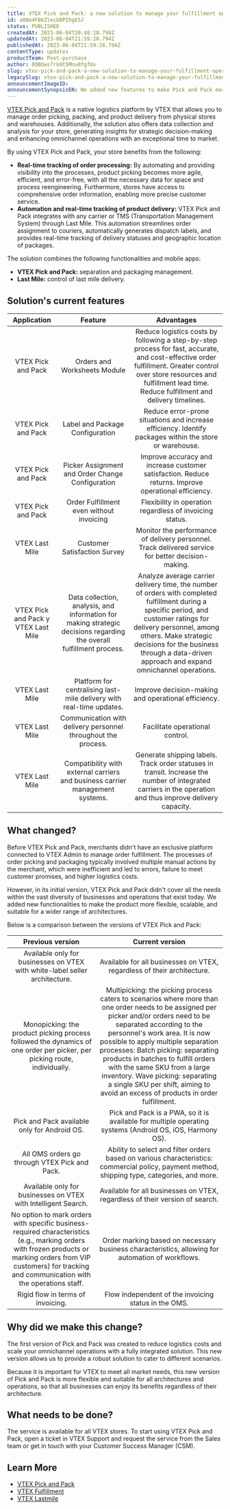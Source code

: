 ```yaml
---
title: VTEX Pick and Pack: a new solution to manage your fulfillment operation
id: a8No4F86ZlecbBPIhgE5J
status: PUBLISHED
createdAt: 2023-06-04T20:48:18.798Z
updatedAt: 2023-06-04T21:59:28.794Z
publishedAt: 2023-06-04T21:59:28.794Z
contentType: updates
productTeam: Post-purchase
author: 0QBQws7rk0t5Mnu8fgfUv
slug: vtex-pick-and-pack-a-new-solution-to-manage-your-fulfillment-operation
legacySlug: vtex-pick-and-pack-a-new-solution-to-manage-your-fulfillment-operation
announcementImageID: 
announcementSynopsisEN: We added new features to make Pick and Pack more flexible, scalable and suitable for a wider range of architectures.
---
```


[VTEX Pick and Pack](https://help.vtex.com/en/tutorial/vtex-pick-and-pack--1OOops3WrUyz7e0bnhkfXU) is a native logistics platform by VTEX that allows you to manage order picking, packing, and product delivery from physical stores and warehouses. Additionally, the solution also offers data collection and analysis for your store, generating insights for strategic decision-making and enhancing omnichannel operations with an exceptional time to market.

By using VTEX Pick and Pack, your store benefits from the following:

* **Real-time tracking of order processing:** By automating and providing visibility into the processes, product picking becomes more agile, efficient, and error-free, with all the necessary data for space and process reengineering. Furthermore, stores have access to comprehensive order information, enabling more precise customer service.  
* **Automation and real-time tracking of product delivery:** VTEX Pick and Pack integrates with any carrier or TMS (Transportation Management System) through Last Mile. This automation streamlines order assignment to couriers, automatically generates dispatch labels, and provides real-time tracking of delivery statuses and geographic location of packages.

The solution combines the following functionalities and mobile apps:

* __VTEX Pick and Pack:__ separation and packaging management.
* __Last Mile:__ control of last mile delivery.

## Solution's current features 

|              Application             |                                                     Feature                                                    |                                                                                                                                        Advantages                                                                                                                                       |
|:-----------------------------------:|:--------------------------------------------------------------------------------------------------------------------:|:---------------------------------------------------------------------------------------------------------------------------------------------------------------------------------------------------------------------------------------------------------------------------------------:|
| VTEX Pick and Pack                  | Orders and Worksheets Module                                                                                         | Reduce logistics costs by following a step-by-step process for fast, accurate, and cost-effective order fulfillment. Greater control over store resources and fulfillment lead time. Reduce fulfillment and delivery timelines.                                                         |
| VTEX Pick and Pack                  | Label and Package Configuration                                                                                      | Reduce error-prone situations and increase efficiency. Identify packages within the store or warehouse.                                                                                                                                                                                 |
| VTEX Pick and Pack                  | Picker Assignment and Order Change Configuration                                                                     | Improve accuracy and increase customer satisfaction. Reduce returns. Improve operational efficiency.                                                                                                                                                                                    |
| VTEX Pick and Pack                  | Order Fulfillment even without invoicing                                                                             | Flexibility in operation regardless of invoicing status.                                                                                                                                                                                                                                |
| VTEX Last Mile                      | Customer Satisfaction Survey                                                                                         | Monitor the performance of delivery personnel. Track delivered service for better decision-making.                                                                                                                                                                                      |
| VTEX Pick and Pack y VTEX Last Mile | Data collection, analysis, and information for making strategic decisions regarding the overall fulfillment process. | Analyze average carrier delivery time, the number of orders with completed fulfillment during a specific period, and customer ratings for delivery personnel, among others. Make strategic decisions for the business through a data-driven approach and expand omnichannel operations. |
| VTEX Last Mile                      | Platform for centralising last-mile delivery with real-time updates.                                                 | Improve decision-making and operational efficiency.                                                                                                                                                                                                                                     |
| VTEX Last Mile                      | Communication with delivery personnel throughout the process.                                                        | Facilitate operational control.                                                                                                                                                                                                                                                         |
| VTEX Last Mile                      | Compatibility with external carriers and business carrier management systems.                                        | Generate shipping labels. Track order statuses in transit. Increase the number of integrated carriers in the operation and thus improve delivery capacity.                                                                                                                              |

## What changed?

Before VTEX Pick and Pack, merchants didn't have an exclusive platform connected to VTEX Admin to manage order fulfillment. The processes of order picking and packaging typically involved multiple manual actions by the merchant, which were inefficient and led to errors, failure to meet customer promises, and higher logistics costs.

However, in its initial version, VTEX Pick and Pack didn't cover all the needs within the vast diversity of businesses and operations that exist today. We added new functionalities to make the product more flexible, scalable, and suitable for a wider range of architectures.

Below is a comparison between the versions of VTEX Pick and Pack:

|                                                                                                   Previous version                                                                                                  |                                                                                                                                                                                                                                Current version                                                                                                                                                                                                                               |
|:-------------------------------------------------------------------------------------------------------------------------------------------------------------------------------------------------------------------:|:----------------------------------------------------------------------------------------------------------------------------------------------------------------------------------------------------------------------------------------------------------------------------------------------------------------------------------------------------------------------------------------------------------------------------------------------------------------------------:|
| Available only for businesses on VTEX with white-label seller architecture.                                                                                                                                         | Available for all businesses on VTEX, regardless of their architecture.                                                                                                                                                                                                                                                                                                                                                                                                      |
| Monopicking: the product picking process followed the dynamics of one order per picker, per picking route, individually.                                                                                            | Multipicking: the picking process caters to scenarios where more than one order needs to be assigned per picker and/or orders need to be separated according to the personnel's work area. It is now possible to apply multiple separation processes: Batch picking: separating products in batches to fulfill orders with the same SKU from a large inventory. Wave picking: separating a single SKU per shift, aiming to avoid an excess of products in order fulfillment. |
| Pick and Pack available only for Android OS.                                                                                                                                                                        | Pick and Pack is a PWA, so it is available for multiple operating systems (Android OS, iOS, Harmony OS).                                                                                                                                                                                                                                                                                                                                                                     |
| All OMS orders go through VTEX Pick and Pack.                                                                                                                                                                       | Ability to select and filter orders based on various characteristics: commercial policy, payment method, shipping type, categories, and more.                                                                                                                                                                                                                                                                                                                                |
| Available only for businesses on VTEX with Intelligent Search.                                                                                                                                                      | Available for all businesses on VTEX, regardless of their version of search.                                                                                                                                                                                                                                                                                                                                                                                                 |
| No option to mark orders with specific business-required characteristics (e.g., marking orders with frozen products or marking orders from VIP customers) for tracking and communication with the operations staff. | Order marking based on necessary business characteristics, allowing for automation of workflows.                                                                                                                                                                                                                                                                                                                                                                             |
| Rigid flow in terms of invoicing.                                                                                                                                                                                   | Flow independent of the invoicing status in the OMS.                                                                                                                                                                                                                                                                                                                                                                                                                         |
## Why did we make this change?

The first version of Pick and Pack was created to reduce logistics costs and scale your omnichannel operations with a fully integrated solution. This new version allows us to provide a robust solution to cater to different scenarios.

Because it is important for VTEX to meet all market needs, this new version of Pick and Pack is more flexible and suitable for all architectures and operations, so that all businesses can enjoy its benefits regardless of their architecture.

## What needs to be done?

The service is available for all VTEX stores. To start using VTEX Pick and Pack, open a ticket in VTEX Support and request the service from the Sales team or get in touch with your Customer Success Manager (CSM).

## Learn More

* [VTEX Pick and Pack](https://help.vtex.com/en/tutorial/vtex-pick-and-pack--1OOops3WrUyz7e0bnhkfXU)  
* [VTEX Fulfillment](https://help.vtex.com/en/tutorial/vtex-pick-and-pack-fulfillment--1zGUEItEEVsal6cuBEBNcA)  
* [VTEX Lastmile](https://help.vtex.com/en/tutorial/vtex-pick-and-pack-last-mile--HN7WKV0xoq2ssVjsJlfzr)  
